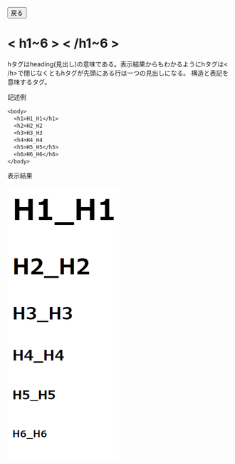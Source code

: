 <button type="button" onclick="history.back()">戻る</button>

# < h1~6 > < /h1~6 >
hタグはheading(見出し)の意味である。表示結果からもわかるようにhタグは< /h>で閉じなくともhタグが先頭にある行は一つの見出しになる。
構造と表記を意味するタグ。

記述例 [](変更しない)

```
<body>
  <h1>H1_H1</h1>
  <h2>H2_H2
  <h3>H3_H3
  <h4>H4_H4
  <h5>H5_H5</h5>
  <h6>H6_H6</h6>
</body>
```

表示結果 [](変更しない)

![](../goto/h.png)
